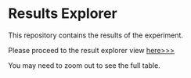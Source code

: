 # Results Explorer

This repository contains the results of the experiment.

Please proceed to the result explorer view [here>>>](https://taro-ball.github.io/thesis-results/o_asg_taewa_3_.html)
                                                     
You may need to zoom out to see the full table.
